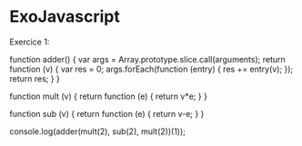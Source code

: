 ExoJavascript
=============

Exercice 1:

function adder() {
  var args = Array.prototype.slice.call(arguments);
  return function (v) {
    var res = 0;
    args.forEach(function (entry) {
      res += entry(v);
    });
    return res;
  }
} 

function mult (v) {
  return function (e) {
    return v*e;
  }
}

function sub (v) {
  return function (e) {
    return v-e;
  }
}

console.log(adder(mult(2), sub(2), mult(2))(1));
